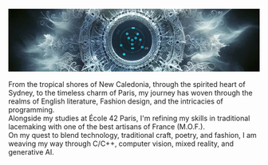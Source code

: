![42_Progress_Chart](https://github.com/Esilbor/Esilbor/blob/main/42_progress_chart.jpg)

From the tropical shores of New Caledonia, through the spirited heart of Sydney, to the timeless charm of Paris, my journey has woven through the realms of English literature, Fashion design, and the intricacies of programming.<br>
Alongside my studies at École 42 Paris, I'm refining my skills in traditional lacemaking with one of the best artisans of France (M.O.F.).<br>
On my quest to blend technology, traditional craft, poetry, and fashion, I am weaving my way through C/C++, computer vision, mixed reality, and generative AI.
